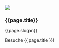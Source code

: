 <div id="ctaBar" class="fixed-bottom border-top">
    <div class="container bg-white">
        <span class="affili" data-affili="{{ page.targetUrl }}" rel="nofollow">
            <div class="row py-2 align-items-center">
                <div class="col-auto">
                    <img src="{{page.image}}" class="img-cta-bar" />
                </div>
                <div class="col-auto">
                    <h3 class="h5 d-none d-lg-block">{{page.title}}</h3>
                    <p class="d-none d-lg-block">{{page.slogan}}</p>
                    <div class="btn btn-success">
                        Besuche {{ page.title }}!
                    </div>
                </div>
            </div>
        </span>
    </div>
</div>